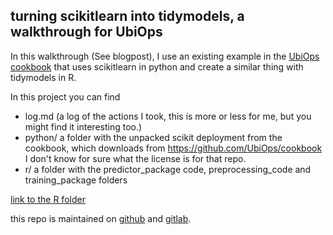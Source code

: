 ## turning scikitlearn into tidymodels, a walkthrough for UbiOps

In this walkthrough (See blogpost), I use an existing example in the [UbiOps 
cookbook](https://ubiops.com/docs/ubiops_cookbook/scikit-deployment/index.html ) that uses scikitlearn in python and create a similar thing 
with tidymodels in R.

In this project you can find
* log.md (a log of the actions I took, this is more or less for me, but you might find it interesting too.)
* python/  a folder with the unpacked scikit deployment from the cookbook, which downloads from https://github.com/UbiOps/cookbook  I don't know for sure what the license is for that repo.
* r/ a folder with the predictor_package code, preprocessing_code and training_package folders

[link to the R folder](R/README.md)


this repo is maintained on [github](https://github.com/RMHogervorst/ubiops_tidymodels_walkthrough) and [gitlab](https://gitlab.com/rmhogervorst/ubiops_tidymodel_walkthrough).